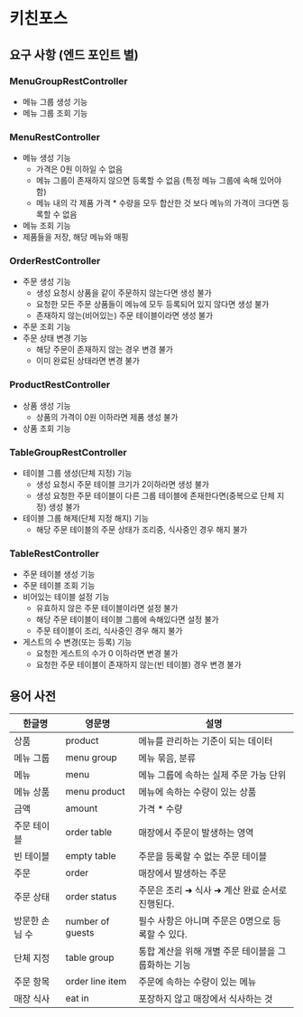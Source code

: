 # 키친포스

## 요구 사항 (엔드 포인트 별)

### MenuGroupRestController
* 메뉴 그룹 생성 기능
* 메뉴 그룹 조회 기능

### MenuRestController
* 메뉴 생성 기능
  * 가격은 0원 이하일 수 없음
  * 메뉴 그룹이 존재하지 않으면 등록할 수 없음 (특정 메뉴 그룹에 속해 있어야 함)
  * 메뉴 내의 각 제품 가격 * 수량을 모두 합산한 것 보다 메뉴의 가격이 크다면 등록할 수 없음
* 메뉴 조회 기능
* 제품들을 저장, 해당 메뉴와 매핑

### OrderRestController
* 주문 생성 기능
  * 생성 요청시 상품을 같이 주문하지 않는다면 생성 불가
  * 요청한 모든 주문 상품들이 메뉴에 모두 등록되어 있지 않다면 생성 불가
  * 존재하지 않는(비어있는) 주문 테이블이라면 생성 불가
* 주문 조회 기능
* 주문 상태 변경 기능
  * 해당 주문이 존재하지 않는 경우 변경 불가
  * 이미 완료된 상태라면 변경 불가

### ProductRestController
* 상품 생성 기능
  * 상품의 가격이 0원 이하라면 제품 생성 불가
* 상품 조회 기능

### TableGroupRestController
* 테이블 그룹 생성(단체 지정) 기능
  * 생성 요청시 주문 테이블 크기가 2이하라면 생성 불가
  * 생성 요청한 주문 테이블이 다른 그룹 테이블에 존재한다면(중복으로 단체 지정) 생성 불가
* 테이블 그룹 해제(단체 지정 해지) 기능
  * 해당 주문 테이블의 주문 상태가 조리중, 식사중인 경우 해지 불가

### TableRestController
* 주문 테이블 생성 기능
* 주문 테이블 조회 기능
* 비어있는 테이블 설정 기능
  * 유효하지 않은 주문 테이블이라면 설정 불가
  * 해당 주문 테이블이 테이블 그룹에 속해있다면 설정 불가
  * 주문 테이블이 조리, 식사중인 경우 해지 불가
* 게스트의 수 변경(또는 등록) 기능
  * 요청한 게스트의 수가 0 이하라면 변경 불가
  * 요청한 주문 테이블이 존재하지 않는(빈 테이블) 경우 변경 불가

## 용어 사전

| 한글명 | 영문명 | 설명 |
| --- | --- | --- |
| 상품 | product | 메뉴를 관리하는 기준이 되는 데이터 |
| 메뉴 그룹 | menu group | 메뉴 묶음, 분류 |
| 메뉴 | menu | 메뉴 그룹에 속하는 실제 주문 가능 단위 |
| 메뉴 상품 | menu product | 메뉴에 속하는 수량이 있는 상품 |
| 금액 | amount | 가격 * 수량 |
| 주문 테이블 | order table | 매장에서 주문이 발생하는 영역 |
| 빈 테이블 | empty table | 주문을 등록할 수 없는 주문 테이블 |
| 주문 | order | 매장에서 발생하는 주문 |
| 주문 상태 | order status | 주문은 조리 ➜ 식사 ➜ 계산 완료 순서로 진행된다. |
| 방문한 손님 수 | number of guests | 필수 사항은 아니며 주문은 0명으로 등록할 수 있다. |
| 단체 지정 | table group | 통합 계산을 위해 개별 주문 테이블을 그룹화하는 기능 |
| 주문 항목 | order line item | 주문에 속하는 수량이 있는 메뉴 |
| 매장 식사 | eat in | 포장하지 않고 매장에서 식사하는 것 |
